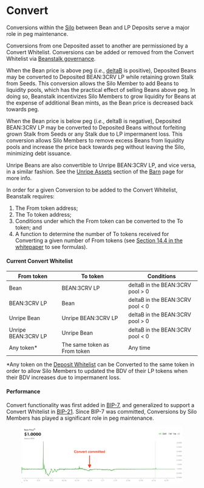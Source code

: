 # Convert

Conversions within the [Silo](../farm/silo.md) between Bean and LP Deposits serve a major role in peg maintenance.

Conversions from one Deposited asset to another are permissioned by a Convert Whitelist. Conversions can be added or removed from the Convert Whitelist via [Beanstalk governance](broken-reference).&#x20;

When the Bean price is above peg (_i.e._, [deltaB](../protocol/glossary.md#deltab) is positive), Deposited Beans may be converted to Deposited BEAN:3CRV LP while retaining grown Stalk from Seeds. This conversion allows the Silo Member to add Beans to liquidity pools, which has the practical effect of selling Beans above peg. In doing so, Beanstalk incentivizes Silo Members to grow liquidity for Beans at the expense of additional Bean mints, as the Bean price is decreased back towards peg.

When the Bean price is below peg (_i.e._, deltaB is negative), Deposited BEAN:3CRV LP may be converted to Deposited Beans without forfeiting grown Stalk from Seeds or any Stalk due to LP impermanent loss. This conversion allows Silo Members to remove excess Beans from liquidity pools and increase the price back towards peg without leaving the Silo, minimizing debt issuance.

Unripe Beans are also convertible to Unripe BEAN:3CRV LP, and vice versa, in a similar fashion. See the [Unripe Assets](../farm/barn.md#unripe-assets) section of the [Barn](../farm/barn.md) page for more info.

In order for a given Conversion to be added to the Convert Whitelist, Beanstalk requires:

1. The From token address;
2. The To token address;
3. Conditions under which the From token can be converted to the To token; and
4. A function to determine the number of To tokens received for Converting a given number of From tokens (see [Section 14.4 in the whitepaper](https://bean.money/docs/beanstalk.pdf) to see formulas).

#### Current Convert Whitelist <a href="#convert-whitelist" id="convert-whitelist"></a>

| From token          | To token                     | Conditions                       |
| ------------------- | ---------------------------- | -------------------------------- |
| Bean                | BEAN:3CRV LP                 | deltaB in the BEAN:3CRV pool > 0 |
| BEAN:3CRV LP        | Bean                         | deltaB in the BEAN:3CRV pool < 0 |
| Unripe Bean         | Unripe BEAN:3CRV LP          | deltaB in the BEAN:3CRV pool > 0 |
| Unripe BEAN:3CRV LP | Unripe Bean                  | deltaB in the BEAN:3CRV pool < 0 |
| Any token\*         | The same token as From token | Any time                         |

\*Any token on the [Deposit Whitelist](../farm/silo.md#deposit-whitelist) can be Converted to the same token in order to allow Silo Members to updated the BDV of their LP tokens when their BDV increases due to impermanent loss.

#### Performance

Convert functionality was first added in [BIP-7](https://github.com/BeanstalkFarms/Beanstalk-Governance-Proposals/blob/master/bip/bip-07-convert.md), and generalized to support a Convert Whitelist in [BIP-21](https://github.com/BeanstalkFarms/Beanstalk-Governance-Proposals/blob/master/bip/bip-21-replant.md). Since BIP-7 was committed, Conversions by Silo Members has played a significant role in peg maintenance.

<figure><img src="../.gitbook/assets/Screen Shot 2022-09-12 at 10.39.44 AM.png" alt=""><figcaption></figcaption></figure>
